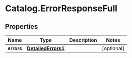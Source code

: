 # Catalog.ErrorResponseFull

## Properties
Name | Type | Description | Notes
------------ | ------------- | ------------- | -------------
**errors** | [**DetailedErrors1**](DetailedErrors1.md) |  | [optional] 
